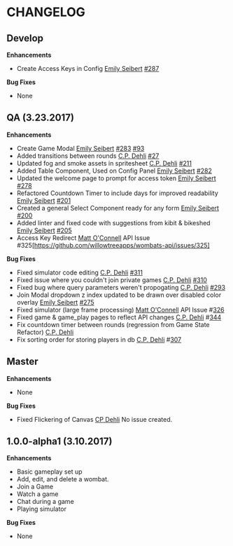 CHANGELOG
=========

## Develop
**Enhancements**
* Create Access Keys in Config
    [Emily Seibert][/emily] [#287](https://github.com/willowtreeapps/wombats-web-client/issues/287)

**Bug Fixes**
* None

## QA (3.23.2017)
**Enhancements**
* Create Game Modal
    [Emily Seibert][/emily] [#283](https://github.com/willowtreeapps/wombats-web-client/issues/283) [#93](https://github.com/willowtreeapps/wombats-web-client/issues/93)
* Added transitions between rounds
    [C.P. Dehli][/dehli] [#27](https://github.com/willowtreeapps/wombats-web-client/issues/27)
* Updated fog and smoke assets in spritesheet
    [C.P. Dehli][/dehli] [#211](https://github.com/willowtreeapps/wombats-web-client/issues/211)
* Added Table Component, Used on Config Panel
    [Emily Seibert][/emily] [#282](https://github.com/willowtreeapps/wombats-web-client/issues/282)
* Updated the welcome page to prompt for access token
    [Emily Seibert][/emily] [#278](https://github.com/willowtreeapps/wombats-web-client/issues/278)
* Refactored Countdown Timer to include days for improved readability
    [Emily Seibert][/emily] [#201](https://github.com/willowtreeapps/wombats-web-client/issues/201)
* Created a general Select Component ready for any form
    [Emily Seibert][/emily] [#200](https://github.com/willowtreeapps/wombats-web-client/issues/200)
* Added linter and fixed code with suggestions from kibit & bikeshed
    [Emily Seibert][/emily] [#205](https://github.com/willowtreeapps/wombats-web-client/issues/205)
* Access Key Redirect
    [Matt O'Connell][/oconn] API Issue #325[https://github.com/willowtreeapps/wombats-api/issues/325]

**Bug Fixes**
* Fixed simulator code editing
    [C.P. Dehli][/dehli] [#311](https://github.com/willowtreeapps/wombats-web-client/issues/311)
* Fixed issue where you couldn't join private games
    [C.P. Dehli][/dehli] [#310](https://github.com/willowtreeapps/wombats-web-client/issues/310)
* Fixed bug where query parameters weren't propogating
    [C.P. Dehli][/dehli] [#293](https://github.com/willowtreeapps/wombats-web-client/issues/293)
* Join Modal dropdown z index updated to be drawn over disabled color overlay
	[Emily Seibert][/emily] [#275](https://github.com/willowtreeapps/wombats-web-client/issues/275)
* Fixed simulator (large frame processing)
    [Matt O'Connell][/oconn] API Issue #[326](https://github.com/willowtreeapps/wombats-api/issues/326)
* Fixed game & game_play pages to reflect API changes
    [C.P. Dehli][/dehli] #[344](https://github.com/willowtreeapps/wombats-api/pull/344)
* Fix countdown timer between rounds (regression from Game State Refactor)
    [C.P. Dehli][/dehli]
* Fix sorting order for storing players in db
    [C.P. Dehli][/dehli] #[307](https://github.com/willowtreeapps/wombats-web-client/issues/307)

## Master
**Enhancements**
* None

**Bug Fixes**
* Fixed Flickering of Canvas
    [CP Dehli](https://github.com/dehli) No issue created.

## 1.0.0-alpha1 (3.10.2017)
**Enhancements**
* Basic gameplay set up
* Add, edit, and delete a wombat.
* Join a Game
* Watch a game
* Chat during a game
* Playing simulator

**Bug Fixes**
* None

[/dehli]: https://github.com/dehli
[/emily]: https://github.com/emilyseibert
[/oconn]: https://github.com/oconn
